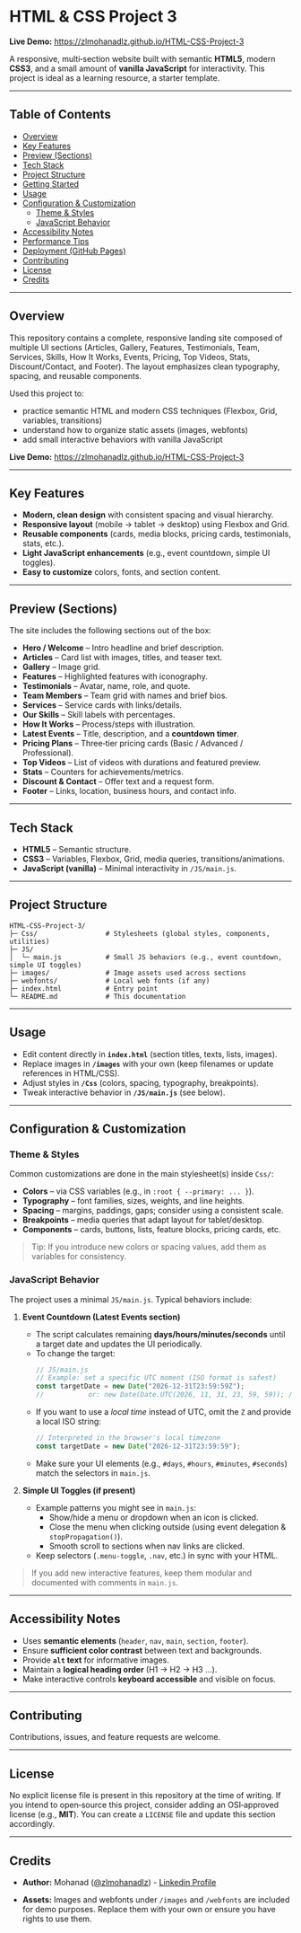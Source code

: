 # HTML & CSS Project 3

**Live Demo:** https://zlmohanadlz.github.io/HTML-CSS-Project-3

A responsive, multi‑section website built with semantic **HTML5**, modern **CSS3**, and a small amount of **vanilla JavaScript** for interactivity. This project is ideal as a learning resource, a starter template.

---

## Table of Contents

-   [Overview](#overview)
-   [Key Features](#key-features)
-   [Preview (Sections)](#preview-sections)
-   [Tech Stack](#tech-stack)
-   [Project Structure](#project-structure)
-   [Getting Started](#getting-started)
-   [Usage](#usage)
-   [Configuration & Customization](#configuration--customization)
    -   [Theme & Styles](#theme--styles)
    -   [JavaScript Behavior](#javascript-behavior)
-   [Accessibility Notes](#accessibility-notes)
-   [Performance Tips](#performance-tips)
-   [Deployment (GitHub Pages)](#deployment-github-pages)
-   [Contributing](#contributing)
-   [License](#license)
-   [Credits](#credits)

---

## Overview

This repository contains a complete, responsive landing site composed of multiple UI sections (Articles, Gallery, Features, Testimonials, Team, Services, Skills, How It Works, Events, Pricing, Top Videos, Stats, Discount/Contact, and Footer). The layout emphasizes clean typography, spacing, and reusable components.

Used this project to:

-   practice semantic HTML and modern CSS techniques (Flexbox, Grid, variables, transitions)
-   understand how to organize static assets (images, webfonts)
-   add small interactive behaviors with vanilla JavaScript

**Live Demo:** https://zlmohanadlz.github.io/HTML-CSS-Project-3

---

## Key Features

-   **Modern, clean design** with consistent spacing and visual hierarchy.
-   **Responsive layout** (mobile → tablet → desktop) using Flexbox and Grid.
-   **Reusable components** (cards, media blocks, pricing cards, testimonials, stats, etc.).
-   **Light JavaScript enhancements** (e.g., event countdown, simple UI toggles).
-   **Easy to customize** colors, fonts, and section content.

---

## Preview (Sections)

The site includes the following sections out of the box:

-   **Hero / Welcome** – Intro headline and brief description.
-   **Articles** – Card list with images, titles, and teaser text.
-   **Gallery** – Image grid.
-   **Features** – Highlighted features with iconography.
-   **Testimonials** – Avatar, name, role, and quote.
-   **Team Members** – Team grid with names and brief bios.
-   **Services** – Service cards with links/details.
-   **Our Skills** – Skill labels with percentages.
-   **How It Works** – Process/steps with illustration.
-   **Latest Events** – Title, description, and a **countdown timer**.
-   **Pricing Plans** – Three‑tier pricing cards (Basic / Advanced / Professional).
-   **Top Videos** – List of videos with durations and featured preview.
-   **Stats** – Counters for achievements/metrics.
-   **Discount & Contact** – Offer text and a request form.
-   **Footer** – Links, location, business hours, and contact info.

---

## Tech Stack

-   **HTML5** – Semantic structure.
-   **CSS3** – Variables, Flexbox, Grid, media queries, transitions/animations.
-   **JavaScript (vanilla)** – Minimal interactivity in `/JS/main.js`.

---

## Project Structure

```
HTML-CSS-Project-3/
├─ Css/                 # Stylesheets (global styles, components, utilities)
├─ JS/
│  └─ main.js           # Small JS behaviors (e.g., event countdown, simple UI toggles)
├─ images/              # Image assets used across sections
├─ webfonts/            # Local web fonts (if any)
├─ index.html           # Entry point
└─ README.md            # This documentation
```

---

## Usage

-   Edit content directly in **`index.html`** (section titles, texts, lists, images).
-   Replace images in **`/images`** with your own (keep filenames or update references in HTML/CSS).
-   Adjust styles in **`/Css`** (colors, spacing, typography, breakpoints).
-   Tweak interactive behavior in **`/JS/main.js`** (see below).

---

## Configuration & Customization

### Theme & Styles

Common customizations are done in the main stylesheet(s) inside `Css/`:

-   **Colors** – via CSS variables (e.g., in `:root { --primary: ... }`).
-   **Typography** – font families, sizes, weights, and line heights.
-   **Spacing** – margins, paddings, gaps; consider using a consistent scale.
-   **Breakpoints** – media queries that adapt layout for tablet/desktop.
-   **Components** – cards, buttons, lists, feature blocks, pricing cards, etc.

> Tip: If you introduce new colors or spacing values, add them as variables for consistency.

### JavaScript Behavior

The project uses a minimal `JS/main.js`. Typical behaviors include:

1. **Event Countdown (Latest Events section)**

    - The script calculates remaining **days/hours/minutes/seconds** until a target date and updates the UI periodically.
    - To change the target:
        ```js
        // JS/main.js
        // Example: set a specific UTC moment (ISO format is safest)
        const targetDate = new Date("2026-12-31T23:59:59Z");
        //           or: new Date(Date.UTC(2026, 11, 31, 23, 59, 59)); // months are 0‑based
        ```
    - If you want to use a _local time_ instead of UTC, omit the `Z` and provide a local ISO string:
        ```js
        // Interpreted in the browser's local timezone
        const targetDate = new Date("2026-12-31T23:59:59");
        ```
    - Make sure your UI elements (e.g., `#days`, `#hours`, `#minutes`, `#seconds`) match the selectors in `main.js`.

2. **Simple UI Toggles (if present)**
    - Example patterns you might see in `main.js`:
        - Show/hide a menu or dropdown when an icon is clicked.
        - Close the menu when clicking outside (using event delegation & `stopPropagation()`).
        - Smooth scroll to sections when nav links are clicked.
    - Keep selectors (`.menu-toggle`, `.nav`, etc.) in sync with your HTML.

> If you add new interactive features, keep them modular and documented with comments in `main.js`.

---

## Accessibility Notes

-   Uses **semantic elements** (`header`, `nav`, `main`, `section`, `footer`).
-   Ensure **sufficient color contrast** between text and backgrounds.
-   Provide **`alt` text** for informative images.
-   Maintain a **logical heading order** (H1 → H2 → H3 …).
-   Make interactive controls **keyboard accessible** and visible on focus.

---

## Contributing

Contributions, issues, and feature requests are welcome.

---

## License

No explicit license file is present in this repository at the time of writing. If you intend to open‑source this project, consider adding an OSI‑approved license (e.g., **MIT**). You can create a `LICENSE` file and update this section accordingly.

---

## Credits

-   **Author:** Mohanad ([@zlmohanadlz](https://github.com/zlmohanadlz)) - [Linkedin Profile](https://www.linkedin.com/in/mohanad-ayoub-55bb29382)

-   **Assets:** Images and webfonts under `/images` and `/webfonts` are included for demo purposes. Replace them with your own or ensure you have rights to use them.
